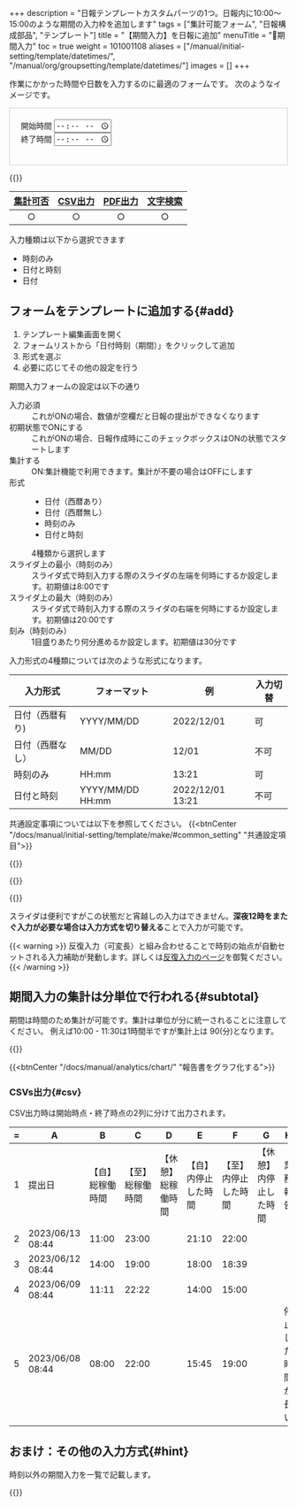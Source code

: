 +++
description = "日報テンプレートカスタムパーツの1つ。日報内に10:00〜15:00のような期間の入力枠を追加します"
tags = ["集計可能フォーム", "日報構成部品", "テンプレート"]
title = "【期間入力】を日報に追加"
menuTitle = "🧩期間入力"
toc = true
weight = 101001108
aliases = ["/manual/initial-setting/template/datetimes/", "/manual/org/groupsetting/template/datetimes/"]
images = []
+++

作業にかかった時間や日数を入力するのに最適のフォームです。
次のようなイメージです。

<div class="container my-3" style="padding:20px;border:1px solid #ccc">
  <form>
    <div class="row">
      <div class="col">
        <div class="form-group">
          <label for="start-time">開始時間</label>
          <input type="time" class="form-control" id="start-time">
        </div>
      </div>
      <div class="col">
        <div class="form-group">
          <label for="end-time">終了時間</label>
          <input type="time" class="form-control" id="end-time">
        </div>
      </div>
    </div>
  </form>
</div>

{{<icatch filename="datetimes-icatch" msg="作業時間や期間 日付の計算も可能" title="期間入力フォーム" fontsize="30px" alice="ok">}}

|[集計可否](/docs/manual/analytics/)|[CSV出力](/docs/manual/analytics/csv/)|[PDF出力](/docs/manual/read-report/pdf/)|[文字検索](/docs/manual/read-report/list/)|
|:---:|:---:|:---:|:---:|
|○|○|○|○|

入力種類は以下から選択できます

- 時刻のみ
- 日付と時刻
- 日付

## フォームをテンプレートに追加する{#add}

1. テンプレート編集画面を開く
1. フォームリストから「日付時刻（期間）」をクリックして追加
1. 形式を選ぶ
1. 必要に応じてその他の設定を行う

期間入力フォームの設定は以下の通り

<dl class="basic">
  <dt>入力必須</dt>
  <dd>これがONの場合、数値が空欄だと日報の提出ができなくなります</dd>
  <dt>初期状態でONにする</dt>
  <dd>これがONの場合、日報作成時にこのチェックボックスはONの状態でスタートします</dd>
  
  <dt>集計する</dt>
  <dd>ON:集計機能で利用できます。集計が不要の場合はOFFにします</dd>

  <dt>形式</dt>
  <dd><ul><li>日付（西暦あり）</li><li>日付（西暦無し）</li><li>時刻のみ</li><li>日付と時刻</li></ul>4種類から選択します</dd>
  <dt>スライダ上の最小（時刻のみ）</dt>
  <dd>スライダ式で時刻入力する際のスライダの左端を何時にするか設定します。初期値は8:00です</dd>
  <dt>スライダ上の最大（時刻のみ）</dt>
  <dd>スライダ式で時刻入力する際のスライダの右端を何時にするか設定します。初期値は20:00です</dd>
  <dt>刻み（時刻のみ）</dt>
  <dd>1目盛りあたり何分進めるか設定します。初期値は30分です</dd>
</dl>


入力形式の4種類については次のような形式になります。

|入力形式|フォーマット|例|入力切替|
|---|---|---|---|
|日付（西暦有り)|YYYY/MM/DD|2022/12/01|可|
|日付（西暦なし）|MM/DD|12/01|不可|
|時刻のみ|HH:mm|13:21|可|
|日付と時刻|YYYY/MM/DD HH:mm|2022/12/01 13:21|不可|

共通設定事項については以下を参照してください。
{{<btnCenter "/docs/manual/initial-setting/template/make/#common_setting" "共通設定項目">}}

{{<appscreen filename="template-edit-datetimes" title="期間入力フォームのみで構成されたテンプレートの例">}}

{{<nextArrow>}}

{{<appscreen filename="datetimes-preview" title="期間入力の入力イメージ。時刻の場合はスライダーを使った入力方式も可能">}}

スライダは便利ですがこの状態だと宵越しの入力はできません。**深夜12時をまたぐ入力が必要な場合は入力方式を切り替える**ことで入力が可能です。

{{< warning >}}
反復入力（可変長）と組み合わせることで時刻の始点が自動セットされる入力補助が発動します。詳しくは[反復入力のページ](/docs/manual/initial-setting/template/array/)を御覧ください。
{{< /warning >}}

## 期間入力の集計は分単位で行われる{#subtotal}

期間は時間のため集計が可能です。集計は単位が分に統一されることに注意してください。
例えば10:00 - 11:30は1時間半ですが集計上は 90(分)となります。

{{<appscreen filename="charts" title="期間のデータ（単位：分）を使って積み上げたて棒グラフを作成した例。他にも折れ線や円グラフなど自由に作成できます">}}

{{<btnCenter "/docs/manual/analytics/chart/" "報告書をグラフ化する">}}

### CSVs出力{#csv}

CSV出力時は開始時点・終了時点の2列に分けて出力されます。

<div class="excelTable">

|=|A|B|C|D|E|F|G|H|
|---|---|---|---|---|---|---|---|---|
1|提出日|【自】総稼働時間|【至】総稼働時間|【休憩】総稼働時間|【自】内停止した時間|【至】内停止した時間|【休憩】内停止した時間|業務報告
2|2023/06/13 08:44|11:00|23:00||21:10|22:00||
3|2023/06/12 08:44|14:00|19:00||18:00|18:39||
4|2023/06/09 08:44|11:11|22:22||14:00|15:00||
5|2023/06/08 08:44|08:00|22:00||15:45|19:00||停止した時間が長い

</div>

## おまけ：その他の入力方式{#hint}

時刻以外の期間入力を一覧で記載します。

{{<appscreen filename="input" title="報告書に期間入力を追加した例。いくつかのパタンーンがある">}}
